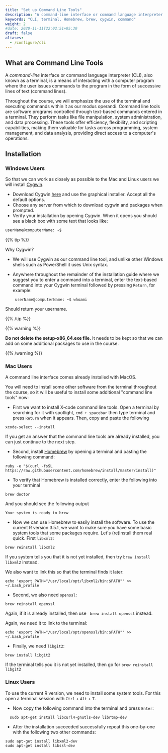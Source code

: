 ```yaml
---
title: "Set up Command Line Tools"
description: "A command-line interface or command language interpreter (CLI), also known as a terminal, is a means of interacting with a computer program."
keywords: "CLI, terminal, Homebrew, brew, cygwin, command"
weight: 2
#date: 2020-11-11T22:02:51+05:30
draft: false
aliases:
  - /configure/cli
---
```


## What are Command Line Tools

A *command-line* interface or command language interpreter (CLI), also known as a terminal, is a means of interacting with a computer program where the user issues commands to the program in the form of successive lines of text (command lines).

Throughout the course, we will emphasize the use of the terminal and executing commands within it as our modus operandi. Command line tools are software programs controlled through text-based commands entered in a terminal. They perform tasks like file manipulation, system administration, and data processing. These tools offer efficiency, flexibility, and scripting capabilities, making them valuable for tasks across programming, system management, and data analysis, providing direct access to a computer's operations.

## Installation

### Windows Users

So that we can work as closely as possible to the Mac and Linux users we will install [Cygwin](https://www.cygwin.com/).

*   Download Cygwin [here](https://cygwin.com/install.html) and use the graphical installer. Accept all the default options.
*   Choose any server from which to download cygwin and packages when prompted.
*   Verify your installation by opening Cygwin. When it opens you should see a black box with some text that looks like:

```bash
userName@computerName: ~$
```
<!--i.e. for Uli he sees:
```bash
ubergmann@dhcp-wlan-uzh-10-12-130-xxx: ~$
```

We will explain what all this means in the first day or so of the course.
-->


{{% tip %}}

Why Cygwin?
* We will use Cygwin as our command line tool, and unlike other Windows shells such as PowerShell it uses Unix syntax.
*  Anywhere throughout the remainder of the installation guide where we suggest you to enter a command into a terminal, enter the text-based command into your Cygwin terminal followed by pressing `Return`, for example:

        userName@computerName: ~$ whoami

Should return your username.

{{% /tip %}}

{{% warning %}}

**Do not delete the setup-x86_64.exe file.** It needs to be kept so that we can add on some additional packages to use in the course.

{{% /warning %}}

### Mac Users

A command line interface comes already installed with MacOS.

You will need to install some other software from the terminal throughout the course, so it will be useful to install some additional "command line tools" now:

*   First we want to install X-code command line tools. Open a terminal by searching for it with spotlight, `cmd + spacebar` then type terminal and press `Return` when it appears. Then, copy and paste the following

```
xcode-select --install
```

If you get an answer that the command line tools are already installed, you can just continue to the next step.

* Second, install [Homebrew](https://brew.sh) by opening a terminal and pasting the following command:

```
ruby -e "$(curl -fsSL https://raw.githubusercontent.com/homebrew/install/master/install)"
```

* To verify that Homebrew is installed correctly, enter the following into your terminal
```
brew doctor
```
And you should see the following output
```
Your system is ready to brew
```

* Now we can use Homebrew to easily install the software. To use the current R version 3.5.1, we want to make sure you have some basic system tools that some packages require. Let's (re)install them real quick. First `libxml2`:

```
brew reinstall libxml2
```

If you system tells you that it is not yet installed, then try  ```brew install libxml2``` instead.

We also want to link this so that the terminal finds it later:

```
echo 'export PATH="/usr/local/opt/libxml2/bin:$PATH"' >> ~/.bash_profile
```

* Second, we also need `openssl`:

```
brew reinstall openssl
```
Again, if it is already installed, then use ``` brew install openssl``` instead.

Again, we need it to link to the terminal:

```
echo 'export PATH="/usr/local/opt/openssl/bin:$PATH"' >> ~/.bash_profile
```



* Finally, we need `libgit2`:

```
brew install libgit2
```

If the terminal tells you it is not yet installed, then go for ```brew reinstall libgit2```

### Linux Users

To use the current R version, we need to install some system tools. For this open a terminal session with `Ctrl` + `Alt` + `T`.

* Now copy the following command into the terminal and press `Enter`:

```
  sudo apt-get install libcurl4-gnutls-dev librtmp-dev
```

* After the installation succeeded successfully repeat this one-by-one with the following two other commands:

```
sudo apt-get install libxml2-dev
sudo apt-get install libssl-dev
```
